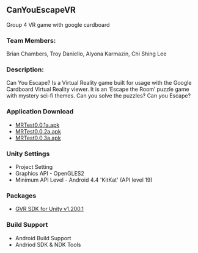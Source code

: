 ## CanYouEscapeVR
Group 4 VR game with google cardboard

### Team Members: 
 Brian Chambers,
 Troy Daniello,
 Alyona Karmazin,
 Chi Shing Lee
 
### Description:
 Can You Escape? Is a Virtual Reality game built for usage with the Google Cardboard Virtual Reality viewer. It is an ‘Escape the Room’ puzzle game with mystery sci-fi themes. Can you solve the puzzles? Can you Escape?
 
### Application Download
 - [MRTest0.0.1a.apk](https://drive.google.com/file/d/1V9oE0PlztYJQOLUiDJ33bZ4gjAJhS4hn/view?usp=sharing)
 - [MRTest0.0.2a.apk](https://drive.google.com/file/d/1nS8FSj6zV_kUxh7X0Qt88s-k76iVlmB5/view?usp=sharing)
 - [MRTest0.0.3a.apk](https://drive.google.com/file/d/1-WQ-09UMA4npy4MpeK1bwvM-saYchaxj/view?usp=sharing)
 
 

### Unity Settings
 - Project Setting 
  - Graphics API - OpenGLES2
 - Minimum API Level - Android 4.4 'KitKat' (API level 19)
 
### Packages
 - [GVR SDK for Unity v1.200.1](https://github.com/googlevr/gvr-unity-sdk/releases)
 
### Build Support 
 - Android Build Support
 - Andriod SDK & NDK Tools
